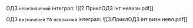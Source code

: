 ОДЗ `невизначений` інтеграл:
![[2.ПриклОДЗ інт невизн.pdf]]

ОДЗ `визначений` та `невласний` інтеграл:
![[3.ПриклОДЗ інт визн невл.pdf]]
